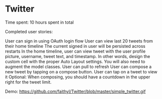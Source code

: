 Twitter
=======

Time spent: 10 hours spent in total

Completed user stories:

  User can sign in using OAuth login flow
  User can view last 20 tweets from their home timeline
  The current signed in user will be persisted across restarts
  In the home timeline, user can view tweet with the user profile picture, username, tweet text, and timestamp. In other words, design the custom cell with the proper Auto Layout settings. You will also need to augment the model classes.
  User can pull to refresh
  User can compose a new tweet by tapping on a compose button.
  User can tap on a tweet to view it
  Optional: When composing, you should have a countdown in the upper right for the tweet limit.

Demo: https://github.com/faithyl/Twitter/blob/master/simple_twitter.gif

